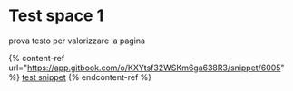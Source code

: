 # Test space 1

prova testo per valorizzare la pagina



{% content-ref url="https://app.gitbook.com/o/KXYtsf32WSKm6ga638R3/snippet/6005" %}
[test snippet](https://app.gitbook.com/o/KXYtsf32WSKm6ga638R3/snippet/6005)
{% endcontent-ref %}

